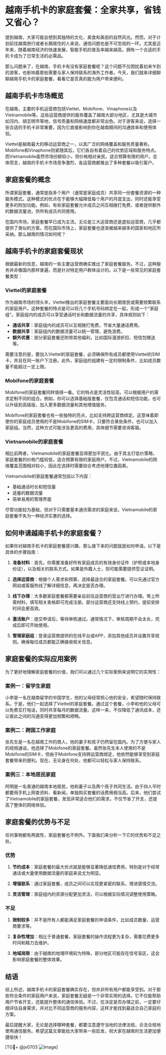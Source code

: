 # 越南手机卡的家庭套餐：全家共享，省钱又省心？

提到越南，大家可能会想到其独特的文化、美食和美丽的自然风光。然而，对于计划前往越南旅行或者长期居住的人来说，通信问题也是不可忽视的一环。尤其是近年来，随着越南经济的快速发展，智能手机的普及率越来越高，拥有一个合适的手机卡成为了日常生活的必需品。

那么问题来了，在越南，手机卡有没有家庭套餐呢？这个问题不仅困扰着初来乍到的游客，也影响着那些需要与家人保持联系的海外工作者。今天，我们就来详细聊聊越南手机卡的家庭套餐，看看它是否真的能为用户带来便利。

## 越南手机卡市场概览

在越南，主要的手机运营商包括Viettel、Mobifone、Vinaphone以及Vietnamobile等。这些运营商提供的服务覆盖了越南大部分地区，尤其是大城市如河内、胡志明市等地，信号质量和网络速度都非常出色。对于游客来说，选择一张合适的手机卡非常重要，因为它直接影响到你在越南期间的沟通效率和使用体验。

Viettel是越南最大的移动运营商之一，以其广泛的网络覆盖和服务质量著称。Mobifone和Vinaphone则紧随其后，它们各自有着自己的优势区域和服务特点。而Vietnamobile虽然市场份额较小，但价格相对亲民，适合预算有限的用户。总体而言，越南的手机卡市场竞争激烈，各运营商都推出了多种套餐以吸引客户。

## 家庭套餐的概念

所谓家庭套餐，通常是指多个用户（通常是家庭成员）共享同一份套餐资源的一种服务模式。这种模式的优点在于能够大幅降低每个用户的月度支出，同时还能享受更多的附加功能。例如，有些家庭套餐允许成员之间互相拨打免费，或者提供额外的数据流量池，供所有成员共同使用。

在国内市场，家庭套餐早已成为主流。无论是三大运营商还是虚拟运营商，几乎都提供了类似的方案。而在国际市场上，家庭套餐也逐渐被越来越多的国家和地区所采纳。那么越南的情况如何呢？

## 越南手机卡的家庭套餐现状

根据最新的信息，越南的一些主要运营商确实推出了家庭套餐服务。不过，这种服务并非像国内那样普遍，而是针对特定用户群体设计的。以下是一些常见的家庭套餐类型：

### Viettel的家庭套餐

作为越南市场的领头羊，Viettel推出的家庭套餐主要面向长期居民或需要频繁联系的家庭用户。这种套餐的特点是可以将几个手机号码绑定在一起，形成一个“家庭组”。家庭组内的成员可以享受通话时长和数据流量的共享，具体规则如下：

- **通话共享**：家庭组内的成员可以互相拨打免费，节省大量通话费用。
- **数据共享**：家庭组内的数据流量可以统一管理，避免浪费。
- **额外优惠**：部分家庭套餐还附带其他福利，比如国际漫游折扣、短信包赠送等。

需要注意的是，要加入Viettel的家庭套餐，必须确保所有成员都使用Viettel的SIM卡，并且在同一账户下注册。此外，家庭组的组建有一定的限制条件，比如成员数量不能超过一定上限。

### Mobifone的家庭套餐

Mobifone的家庭套餐同样值得一看。它的特点是灵活性较高，可以根据用户的需求定制不同的组合。例如，你可以选择基础版套餐，仅包含通话和短信功能，也可以升级到高级版，加入更多数据流量和其他增值服务。

Mobifone的家庭套餐也有一些独特的亮点，比如支持跨运营商绑定。这意味着即使你的家庭成员使用的不是Mobifone的SIM卡，只要符合某些条件，也可以加入家庭组。当然，这种方式可能涉及更高的费用，具体细节需要咨询客服。

### Vietnamobile的家庭套餐

相比前两者，Vietnamobile的家庭套餐显得更加平民化。由于其主打低价策略，家庭套餐的价格门槛较低，适合预算有限的家庭用户。不过，Vietnamobile的网络覆盖范围相对较小，因此在选择时需要综合考虑地理位置因素。

Vietnamobile的家庭套餐通常包括以下内容：

- 基础通话时长和短信量
- 适量的数据流量
- 简单易用的管理界面

尽管功能较为基础，但对于只需要基本通讯需求的家庭来说，Vietnamobile的家庭套餐不失为一种经济实惠的选择。

## 如何申请越南手机卡的家庭套餐？

如果你对越南手机卡的家庭套餐感兴趣，那么接下来的问题就是如何申请。以下是具体的步骤指南：

1. **准备材料**：首先，你需要准备好所有家庭成员的有效身份证件（护照或本地身份证），以及相关的联系方式。如果是外籍人士，则可能需要提供签证证明。

2. **选择运营商**：根据个人需求和预算，选择最适合的家庭套餐。可以先通过官方网站或客服热线了解详细信息，再决定是否办理。

3. **线下办理**：大多数家庭套餐都需要亲自前往运营商的营业厅进行办理。带上所需材料，填写相关表格即可完成注册。部分运营商还支持线上预约，提前安排时间会更高效。

4. **激活账户**：提交申请后，等待审核通过。通常情况下，审核周期不会太长，完成后即可开始使用。

5. **管理家庭组**：登录运营商提供的在线平台或APP，添加其他成员并设置共享规则。确保每位成员都能正确接收相关信息。

## 家庭套餐的实际应用案例

为了更好地理解家庭套餐的价值，我们可以通过几个实际案例来说明它的实用性：

### 案例一：留学生家庭

小李是一名在越南留学的中国学生，他的父母经常担心他的安全，希望随时保持联系。于是，他们一起选择了Viettel的家庭套餐。通过这个套餐，小李和他的父母可以免费互打电话，同时共享每月的数据流量。这样一来，不仅降低了通讯成本，还让彼此之间的沟通变得更加频繁和顺畅。

### 案例二：跨国工作家庭

张先生是一名在越南工作的商人，他的妻子和孩子仍然留在国内。为了方便与家人的视频通话，他选择了Mobifone的家庭套餐。虽然张先生本人使用的不是Mobifone的SIM卡，但由于Mobifone支持跨运营商绑定，他依然能够享受到家庭套餐带来的便利。现在，无论身在何处，他都可以轻松与家人保持联系。

### 案例三：本地居民家庭

阿明是一名普通的越南本地居民，他和妻子以及两个孩子共同生活。由于四人平时都要用手机上网查资料、看新闻，单独购买套餐的话费用相当高。后来，他们尝试了Vietnamobile的家庭套餐，发现非常适合他们的需求。不仅节省了开支，还提高了整体的网络体验。

## 家庭套餐的优势与不足

任何事物都有两面性，家庭套餐也不例外。下面我们来分析一下它的优势和不足之处。

### 优势

1. **节约成本**：家庭套餐的最大优点就是能够显著降低通信费用，特别是对于经常通话或大量使用数据流量的家庭来说尤为明显。
   
2. **增强联系**：通过家庭套餐，成员之间可以实现更紧密的联系，增进感情交流。

3. **灵活管理**：家庭组内的资源分配更加灵活，可以根据实际情况调整使用策略。

### 不足

1. **限制较多**：并不是所有人都能满足家庭套餐的申请条件，比如成员数量、运营商要求等。

2. **复杂性增加**：相比于普通套餐，家庭套餐的操作流程更为复杂，需要花费更多时间和精力去维护。

3. **地域局限**：由于越南的地理环境较为特殊，部分地区可能存在信号盲区，这会影响家庭套餐的整体效果。

## 结语

综上所述，越南手机卡的家庭套餐确实存在，但并非所有用户都能享受到。对于那些符合条件的家庭用户来说，家庭套餐无疑是一个非常实用的选择。它不仅能帮助用户节省开支，还能提升整体的通信体验。不过，在决定是否办理之前，一定要仔细评估自身需求，并对比不同运营商的服务内容，这样才能找到最适合自己家庭的方案。

最后提醒大家，无论是选择哪种套餐，都要注意遵守当地的法律法规，合法合规地使用通信服务。希望这篇文章能给大家带来一些启发，祝大家在越南的生活更加便捷愉快！

[TG💪+ @jx0703 ![Image](https://github.com/user-attachments/assets/dbca1d08-cadb-493c-b0ec-ad6f7a83f270)]